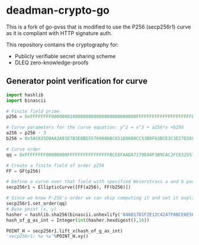 # deadman-crypto-go

This is a fork of go-pvss that is modified to use the P256 (secp256r1) curve as
it is compliant with HTTP signature auth.

This repository contains the cryptography for:

- Publicly verifiable secret sharing scheme
- DLEQ zero-knowledge-proofs

## Generator point verification for curve

```python
import hashlib
import binascii

# Finite field prime
p256 = 0xFFFFFFFF00000001000000000000000000000000FFFFFFFFFFFFFFFFFFFFFFFF

# Curve parameters for the curve equation: y^2 = x^3 + a256*x +b256
a256 = p256 - 3
b256 = 0x5AC635D8AA3A93E7B3EBBD55769886BC651D06B0CC53B0F63BCE3C3E27D2604B

# Curve order
qq = 0xFFFFFFFF00000000FFFFFFFFFFFFFFFFBCE6FAADA7179E84F3B9CAC2FC632551

# Create a finite field of order p256
FF = GF(p256)

# Define a curve over that field with specified Weierstrass a and b parameters
secp256r1 = EllipticCurve([FF(a256), FF(b256)])

# Since we know P-256's order we can skip computing it and set it explicitly
secp256r1.set_order(qq)
# Base point (x, y)
hasher = hashlib.sha256(binascii.unhexlify('046B17D1F2E12C4247F8BCE6E563A440F277037D812DEB33A0F4A13945D898C2964FE342E2FE1A7F9B8EE7EB4A7C0F9E162BCE33576B315ECECBB6406837BF51F5'))
hash_of_g_as_int = Integer(int(hasher.hexdigest(),16))

POINT_H = secp256r1.lift_x(hash_of_g_as_int)
'secp256r1: %x %x'%POINT_H.xy()
```
